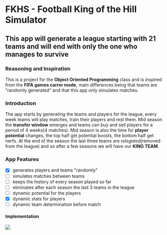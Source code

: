 # FKHS - Football King of the Hill Simulator

## This app will generate a league starting with 21 teams and will end with only the one who manages to survive

### Reasoning and Inspiration

This is a project for the **Object Oriented Programming** class and is inspired from the **FIFA games carrer mode**, main differences being that teams are "randomly generated" and that this app only simulates matches.

### Introduction

The app starts by generating the teams and players for the league, every week teams will play matches, train their players and rest them.
Mid season the **transfer window** emerges and teams can buy and sell players for a period of 4 weeks(4 matches). Mid season is also the time for **player potential** changes, the top half get potential boosts, the bottom half get nerfs. At the end of the season the last three teams are *relegated*(removed from the league) and so after a few seasons we will have our **KING TEAM**.

### App Features

- [x] generates players and teams "randomly"
- [ ] simulates matches between teams
- [ ] keeps the history of every season played so far
- [ ] eliminates after each season the last 3 teams in the league
- [ ] dynamic potential for the players
- [x] dynamic stats for players
- [ ] dynamic team determination before match

#### Implementation
<!--
```plantuml
@startuml FKHS_class_diagram
interface Printable{
    + print()
}
interface Readable{
    + read()
}
static class Constants{
    - values
    - stats
    - positions
    ...
    + init()
}
exception FileOpenException{
    - file_name
    + what()
}
exception InvalidPlayerType{
    - p_type
    + what()
}
class Human{
    # name
    # nationality
    # age
    # wage
    + Age()
}
abstract class Player{
    # position
    # stats
    # potential
    ...
    + train()
    + rest()
    + getOVR()
    + clone() = 0
    + initStats() = 0
}
class OutFieldPlayer{
    - s_goals, s_assists, s_blocks
    + clone()
    + initStats()
    + score()
    + block()
    + assist()
}
class Goalkeeper{
    - s_saves
    + clone()
    + initStats()
    + save()
}
class Team{
    - Players
    - points
    - Oponents
    - name
    - budget
    + playMatch()
    + buyPlayer()
    + sellPlayer()
    + trainplayers()
}
class Season{
    - curr_stage
    - Teams
    - bool transfer_window

    + simulateStage()
    + trainTeams()
    + restTeams()
}
class League{
    - Seasons
    - curr_season
    + newSeason()

}
Human <|-- Player
Player <|-- OutFieldPlayer
Player <|-- Goalkeeper
Team *-- Player
Season *-- Team
League *-- Season
note top of Printable: "Extended by every class"
note top of Readable: "Extended by every class"
note top of Constants: "Used to keep constant data from files"
@enduml
```
-->
![](FKHS_class_diagram.svg)
